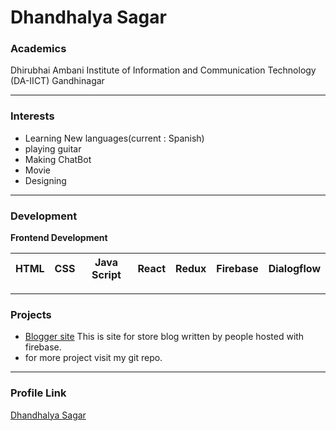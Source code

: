 # Dhandhalya Sagar

### Academics

Dhirubhai Ambani Institute of Information and Communication Technology (DA-IICT)
Gandhinagar

---
### Interests

- Learning New languages(current : Spanish)
- playing guitar
- Making ChatBot
- Movie
- Designing

---
### Development
**Frontend Development**

|HTML | CSS | Java Script | React | Redux | Firebase | Dialogflow |
|---- |-----|-------------|-------|-------|----------|------------|


***
### Projects

- [Blogger site](https://github.com/Sagardhandhalya/BloGGer) This is site for store blog written by people hosted with firebase.
- for more project visit my git repo.

***
### Profile Link

[Dhandhalya Sagar](https://github.com/Sagardhandhalya "Sam")
